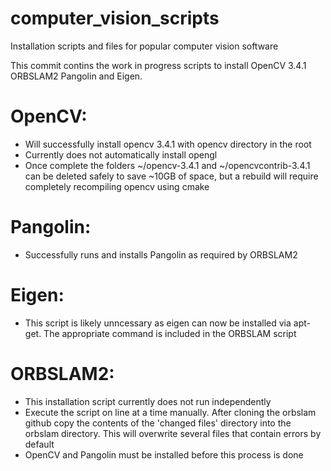 # computer_vision_scripts
Installation scripts and files for popular computer vision software

This commit contins the work in progress scripts to install OpenCV 3.4.1
ORBSLAM2 Pangolin and Eigen.

# OpenCV:
 - Will successfully install opencv 3.4.1 with opencv directory in the root
 - Currently does not automatically install opengl
 - Once complete the folders ~/opencv-3.4.1 and ~/opencvcontrib-3.4.1
   can be deleted safely to save ~10GB of space, but a rebuild will
   require completely recompiling opencv using cmake

# Pangolin:
 - Successfully runs and installs Pangolin as required by ORBSLAM2

# Eigen:
 - This script is likely unncessary as eigen can now be installed via
   apt-get. The appropriate command is included in the ORBSLAM script

# ORBSLAM2:
 - This installation script currently does not run independently
 - Execute the script on line at a time manually. After cloning the
   orbslam github copy the contents of the 'changed files' directory
   into the orbslam directory.  This will overwrite several files that
   contain errors by default
 - OpenCV and Pangolin must be installed before this process is done

